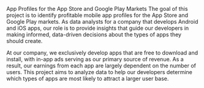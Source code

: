 App Profiles for the App Store and Google Play Markets
The goal of this project is to identify profitable mobile app profiles for the App Store and Google Play markets. As data analysts for a company that develops Android and iOS apps, our role is to provide insights that guide our developers in making informed, data-driven decisions about the types of apps they should create.

At our company, we exclusively develop apps that are free to download and install, with in-app ads serving as our primary source of revenue. As a result, our earnings from each app are largely dependent on the number of users. This project aims to analyze data to help our developers determine which types of apps are most likely to attract a larger user base.

